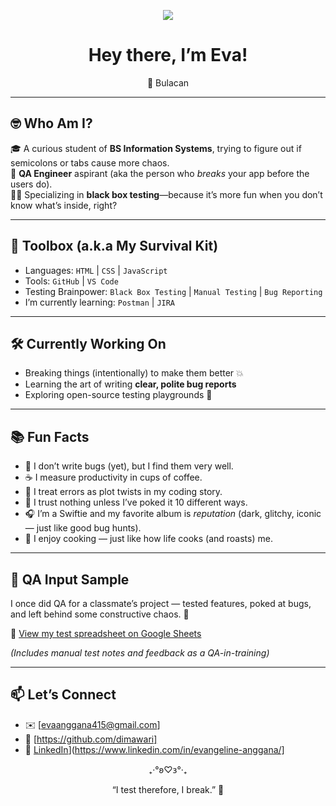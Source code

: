 <p align="center">
  <img src="https://readme-typing-svg.demolab.com?font=Fira+Code&pause=1000&color=00BFFF&center=true&vCenter=true&width=435&lines=Testing+Enthusiast;QA-in-Training;Breaking+for+the+Better" />
</p>


<h1 align="center">Hey there, I’m Eva!</h1>
<p align="center">📍 Bulacan </p>

---

## 🤓 Who Am I?

🎓 A curious student of **BS Information Systems**, trying to figure out if semicolons or tabs cause more chaos.  
🧪 **QA Engineer** aspirant (aka the person who *breaks* your app before the users do).  
🕵️‍♀️ Specializing in **black box testing**—because it’s more fun when you don’t know what’s inside, right?

---

## 🧰 Toolbox (a.k.a My Survival Kit)

- Languages: `HTML` | `CSS` | `JavaScript`  
- Tools: `GitHub` | `VS Code`   
- Testing Brainpower: `Black Box Testing` | `Manual Testing` | `Bug Reporting`
- I’m currently learning: `Postman` | `JIRA`

---

## 🛠️ Currently Working On

- Breaking things (intentionally) to make them better 💥  
- Learning the art of writing **clear, polite bug reports**  
- Exploring open-source testing playgrounds 🧩

---

## 📚 Fun Facts

- 🐛 I don’t write bugs (yet), but I find them very well.  
- ☕ I measure productivity in cups of coffee.  
- 🧠 I treat errors as plot twists in my coding story.  
- 🧷 I trust nothing unless I’ve poked it 10 different ways.  
- 🎧 I’m a Swiftie and my favorite album is *reputation* (dark, glitchy, iconic — just like good bug hunts).  
- 🍳 I enjoy cooking — just like how life cooks (and roasts) me.

---

## 📂 QA Input Sample

I once did QA for a classmate’s project — tested features, poked at bugs, and left behind some constructive chaos. 🐞

📄 [View my test spreadsheet on Google Sheets](https://docs.google.com/spreadsheets/d/10v0ha6Bz_b8PyYRAhvoODsVBKwMMzp-a-xshPHCuoUs/edit?usp=sharing)

_(Includes manual test notes and feedback as a QA-in-training)_
  
---

## 📫 Let’s Connect

- ✉️ [evaanggana415@gmail.com]  
- 🐙 [https://github.com/dimawari]
- 💼 [LinkedIn](https://www.linkedin.com/in/yourusername/)](https://www.linkedin.com/in/evangeline-anggana/]

<p align="center">₊‧°𐐪♡𐑂°‧₊

<p align="center">“I test therefore, I break.” 🚀</p>


